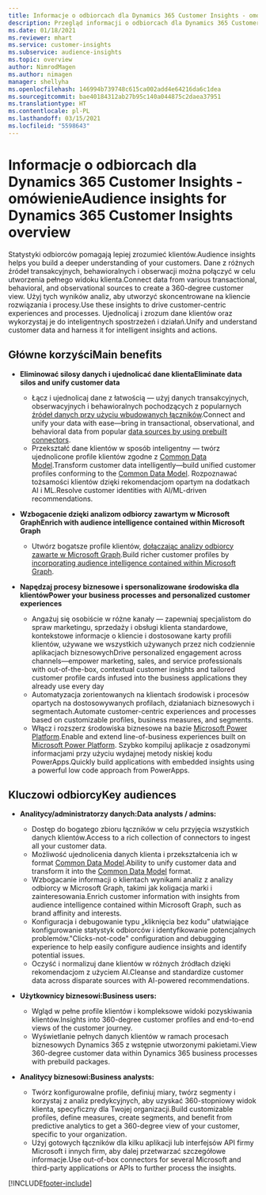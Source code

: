 ```yaml
---
title: Informacje o odbiorcach dla Dynamics 365 Customer Insights - omówienie
description: Przegląd informacji o odbiorcach dla Dynamics 365 Customer Insights.
ms.date: 01/18/2021
ms.reviewer: mhart
ms.service: customer-insights
ms.subservice: audience-insights
ms.topic: overview
author: NimrodMagen
ms.author: nimagen
manager: shellyha
ms.openlocfilehash: 146994b739748c615ca002add4e64216da6c1dea
ms.sourcegitcommit: bae40184312ab27b95c140a044875c2daea37951
ms.translationtype: HT
ms.contentlocale: pl-PL
ms.lasthandoff: 03/15/2021
ms.locfileid: "5598643"
---
```

# <a name="audience-insights-for-dynamics-365-customer-insights-overview"></a><span data-ttu-id="e64ff-103">Informacje o odbiorcach dla Dynamics 365 Customer Insights - omówienie</span><span class="sxs-lookup"><span data-stu-id="e64ff-103">Audience insights for Dynamics 365 Customer Insights overview</span></span>

<span data-ttu-id="e64ff-104">Statystyki odbiorców pomagają lepiej zrozumieć klientów.</span><span class="sxs-lookup"><span data-stu-id="e64ff-104">Audience insights helps you build a deeper understanding of your customers.</span></span> <span data-ttu-id="e64ff-105">Dane z różnych źródeł transakcyjnych, behawioralnych i obserwacji można połączyć w celu utworzenia pełnego widoku klienta.</span><span class="sxs-lookup"><span data-stu-id="e64ff-105">Connect data from various transactional, behavioral, and observational sources to create a 360-degree customer view.</span></span> <span data-ttu-id="e64ff-106">Użyj tych wyników analiz, aby utworzyć skoncentrowane na kliencie rozwiązania i procesy.</span><span class="sxs-lookup"><span data-stu-id="e64ff-106">Use these insights to drive customer-centric experiences and processes.</span></span> <span data-ttu-id="e64ff-107">Ujednolicaj i zrozum dane klientów oraz wykorzystaj je do inteligentnych spostrzeżeń i działań.</span><span class="sxs-lookup"><span data-stu-id="e64ff-107">Unify and understand customer data and harness it for intelligent insights and actions.</span></span>

## <a name="main-benefits"></a><span data-ttu-id="e64ff-108">Główne korzyści</span><span class="sxs-lookup"><span data-stu-id="e64ff-108">Main benefits</span></span> 

- <span data-ttu-id="e64ff-109">**Eliminować silosy danych i ujednolicać dane klienta**</span><span class="sxs-lookup"><span data-stu-id="e64ff-109">**Eliminate data silos and unify customer data**</span></span>

  - <span data-ttu-id="e64ff-110">Łącz i ujednolicaj dane z łatwością — użyj danych transakcyjnych, obserwacyjnych i behawioralnych pochodzących z popularnych [źródeł danych przy użyciu wbudowanych łączników](data-sources.md).</span><span class="sxs-lookup"><span data-stu-id="e64ff-110">Connect and unify your data with ease—bring in transactional, observational, and behavioral data from popular [data sources by using prebuilt connectors](data-sources.md).</span></span>
  - <span data-ttu-id="e64ff-111">Przekształć dane klientów w sposób inteligentny — twórz ujednolicone profile klientów zgodne z [Common Data Model](/common-data-model/).</span><span class="sxs-lookup"><span data-stu-id="e64ff-111">Transform customer data intelligently—build unified customer profiles conforming to the [Common Data Model](/common-data-model/).</span></span> <span data-ttu-id="e64ff-112">Rozpoznawać tożsamości klientów dzięki rekomendacjom opartym na dodatkach AI i ML.</span><span class="sxs-lookup"><span data-stu-id="e64ff-112">Resolve customer identities with AI/ML-driven recommendations.</span></span>

- <span data-ttu-id="e64ff-113">**Wzbogacenie dzięki analizom odbiorcy zawartym w Microsoft Graph**</span><span class="sxs-lookup"><span data-stu-id="e64ff-113">**Enrich with audience intelligence contained within Microsoft Graph**</span></span>

  - <span data-ttu-id="e64ff-114">Utwórz bogatsze profile klientów, [dołączając analizy odbiorcy zawarte w Microsoft Graph](enrichment-microsoft-graph.md).</span><span class="sxs-lookup"><span data-stu-id="e64ff-114">Build richer customer profiles by [incorporating audience intelligence contained within Microsoft Graph](enrichment-microsoft-graph.md).</span></span>  

- <span data-ttu-id="e64ff-115">**Napędzaj procesy biznesowe i spersonalizowane środowiska dla klientów**</span><span class="sxs-lookup"><span data-stu-id="e64ff-115">**Power your business processes and personalized customer experiences**</span></span>

  - <span data-ttu-id="e64ff-116">Angażuj się osobiście w różne kanały — zapewniaj specjalistom do spraw marketingu, sprzedaży i obsługi klienta standardowe, kontekstowe informacje o kliencie i dostosowane karty profili klientów, używane we wszystkich używanych przez nich codziennie aplikacjach biznesowych</span><span class="sxs-lookup"><span data-stu-id="e64ff-116">Drive personalized engagement across channels—empower marketing, sales, and service professionals with out-of-the-box, contextual customer insights and tailored customer profile cards infused into the business applications they already use every day</span></span>
  - <span data-ttu-id="e64ff-117">Automatyzacja zorientowanych na klientach środowisk i procesów opartych na dostosowywanych profilach, działaniach biznesowych i segmentach.</span><span class="sxs-lookup"><span data-stu-id="e64ff-117">Automate customer-centric experiences and processes based on customizable profiles, business measures, and segments.</span></span>
  - <span data-ttu-id="e64ff-118">Włącz i rozszerz środowiska biznesowe na bazie [Microsoft Power Platform](https://powerplatform.microsoft.com/).</span><span class="sxs-lookup"><span data-stu-id="e64ff-118">Enable and extend line-of-business experiences built on [Microsoft Power Platform](https://powerplatform.microsoft.com/).</span></span> <span data-ttu-id="e64ff-119">Szybko kompiluj aplikacje z osadzonymi informacjami przy użyciu wydajnej metody niskiej kodu PowerApps.</span><span class="sxs-lookup"><span data-stu-id="e64ff-119">Quickly build applications with embedded insights using a powerful low code approach from PowerApps.</span></span>  

## <a name="key-audiences"></a><span data-ttu-id="e64ff-120">Kluczowi odbiorcy</span><span class="sxs-lookup"><span data-stu-id="e64ff-120">Key audiences</span></span>

- <span data-ttu-id="e64ff-121">**Analitycy/administratorzy danych:**</span><span class="sxs-lookup"><span data-stu-id="e64ff-121">**Data analysts / admins:**</span></span>

  - <span data-ttu-id="e64ff-122">Dostęp do bogatego zbioru łączników w celu przyjęcia wszystkich danych klientów.</span><span class="sxs-lookup"><span data-stu-id="e64ff-122">Access to a rich collection of connectors to ingest all your customer data.</span></span>
  - <span data-ttu-id="e64ff-123">Możliwość ujednolicenia danych klienta i przekształcenia ich w format [Common Data Model](/common-data-model/).</span><span class="sxs-lookup"><span data-stu-id="e64ff-123">Ability to unify customer data and transform it into the [Common Data Model](/common-data-model/) format.</span></span>
  - <span data-ttu-id="e64ff-124">Wzbogacanie informacji o klientach wynikami analiz z analizy odbiorcy w Microsoft Graph, takimi jak koligacja marki i zainteresowania.</span><span class="sxs-lookup"><span data-stu-id="e64ff-124">Enrich customer information with insights from audience intelligence contained within Microsoft Graph, such as brand affinity and interests.</span></span>
  - <span data-ttu-id="e64ff-125">Konfiguracja i debugowanie typu „kliknięcia bez kodu” ułatwiające konfigurowanie statystyk odbiorców i identyfikowanie potencjalnych problemów.</span><span class="sxs-lookup"><span data-stu-id="e64ff-125">"Clicks-not-code" configuration and debugging experience to help easily configure audience insights and identify potential issues.</span></span>
  - <span data-ttu-id="e64ff-126">Oczyść i normalizuj dane klientów w różnych źródłach dzięki rekomendacjom z użyciem AI.</span><span class="sxs-lookup"><span data-stu-id="e64ff-126">Cleanse and standardize customer data across disparate sources with AI-powered recommendations.</span></span>  

- <span data-ttu-id="e64ff-127">**Użytkownicy biznesowi:**</span><span class="sxs-lookup"><span data-stu-id="e64ff-127">**Business users:**</span></span>

  - <span data-ttu-id="e64ff-128">Wgląd w pełne profile klientów i kompleksowe widoki pozyskiwania klientów.</span><span class="sxs-lookup"><span data-stu-id="e64ff-128">Insights into 360-degree customer profiles and end-to-end views of the customer journey.</span></span>
  - <span data-ttu-id="e64ff-129">Wyświetlanie pełnych danych klientów w ramach procesach biznesowych Dynamics 365 z wstępnie utworzonymi pakietami.</span><span class="sxs-lookup"><span data-stu-id="e64ff-129">View 360-degree customer data within Dynamics 365 business processes with prebuild packages.</span></span>

- <span data-ttu-id="e64ff-130">**Analitycy biznesowi:**</span><span class="sxs-lookup"><span data-stu-id="e64ff-130">**Business analysts:**</span></span>

  - <span data-ttu-id="e64ff-131">Twórz konfigurowalne profile, definiuj miary, twórz segmenty i korzystaj z analiz predykcyjnych, aby uzyskać 360-stopniowy widok klienta, specyficzny dla Twojej organizacji.</span><span class="sxs-lookup"><span data-stu-id="e64ff-131">Build customizable profiles, define measures, create segments, and benefit from predictive analytics to get a 360-degree view of your customer, specific to your organization.</span></span>  
  - <span data-ttu-id="e64ff-132">Użyj gotowych łączników dla kilku aplikacji lub interfejsów API firmy Microsoft i innych firm, aby dalej przetwarzać szczegółowe informacje.</span><span class="sxs-lookup"><span data-stu-id="e64ff-132">Use out-of-box connectors for several Microsoft and third-party applications or APIs to further process the insights.</span></span>


[!INCLUDE[footer-include](../includes/footer-banner.md)]